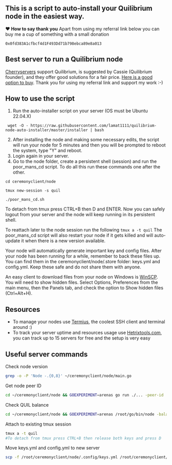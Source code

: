 ## This is a script to auto-install your Quilibrium node in the easiest way. 

**❤ How to say thank you**
Apart from using my referral link below you can buy me a cup of something with a small donation
```
0x0fd383A1cfbcf4d1F493Dd71b798ebca89e8a013
```

## Best server to run a Quilibrium node
[Cherryservers](https://www.cherryservers.com/?affiliate=CRXA3YWE) support Quilibrium, is suggested by Cassie (Quilibrium founder), and they offer good solutions for a fair price. [Here is a good option to buy](https://www.cherryservers.com/server-customizer/e3_1240v3?affiliate=CRXA3YWE). Thank you for using my referral link and support my work :-)

## How to use the script

 1. Run the auto-installer script on your server (OS must be Ubuntu 22.04.X)
```
 wget -O - https://raw.githubusercontent.com/lamat1111/quilibrium-node-auto-installer/master/installer | bash
```
 2. After installing the node and making some necessary edits, the script will run your node for 5 minutes and then you will be prompted to reboot the system, type "Y" and reboot.
 3. Login again in your server.
 4. Go to the node folder, create a persistent shell (session) and run the poor_mans_cd script. To do all this run these commands one after the other.
```
cd ceremonyclient/node 
```

```
tmux new-session -s quil 
```

```
./poor_mans_cd.sh
```

To detach from tmux press CTRL+B then D and ENTER. Now you can safely logout from your server and the node will keep running in its persistent shell.

To reattach later to the node session run the following `tmux a -t quil`
The poor_mans_cd script will also restart your node if it gets killed and will auto-update it when there is a new version available.


Your node will automatically generate important key and config files. After your node has been running for a while, remember to back these files up. You can find them in the ceremonyclient/node/.store folder: keys.yml and config.yml. Keep these safe and do not share them with anyone. 

An easy client to download files from your node on Windows is [WinSCP](https://winscp.net/eng/index.php). You will need to show hidden files. Select Options, Preferences from the main menu, then the Panels tab, and check the option to Show hidden files (Ctrl+Alt+H).

## Resources
 - To manage your nodes use [Termius](https://termius.com/), the coolest SSH client and terminal around :) 
 - To track your server uptime and  resources usage use [Hetrixtools.com](https://hetrixtools.com/), you can track up to 15 servers for free and the setup is very easy

## Useful server commands

Check node version
```bash
grep -o -P 'Node -.{0,8}' ~/ceremonyclient/node/main.go
```

Get node peer ID
```bash
cd ~/ceremonyclient/node && GOEXPERIMENT=arenas go run ./... -peer-id
```

Check QUIL balance
```bash
cd ~/ceremonyclient/node && GOEXPERIMENT=arenas /root/go/bin/node -balance
```

Attach to existing tmux session
```bash
tmux a -t quil
#To detach from tmux press CTRL+B then release both keys and press D 
```

Move keys.yml and config.yml to new server
```bash
scp -f /root/ceremonyclient/node/.config/keys.yml /root/ceremonyclient/node/.config/config.yml root@<NEW_SERVER_IP>:/root/ceremonyclient/node/.config/
```

